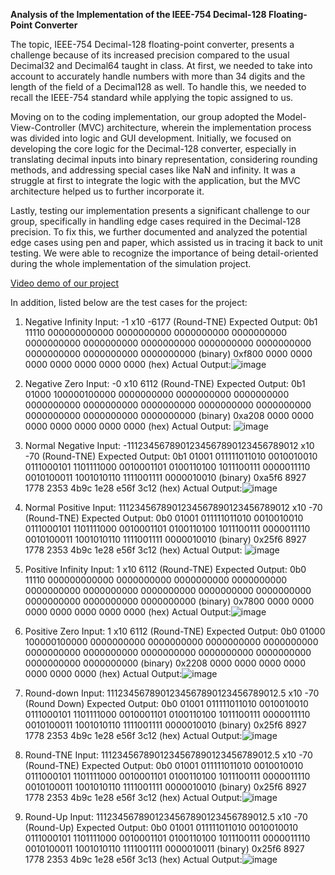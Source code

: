 **Analysis of the Implementation of the IEEE-754 Decimal-128 Floating-Point Converter**

The topic, IEEE-754 Decimal-128 floating-point converter, presents a challenge because of its increased precision compared to the usual Decimal32 and Decimal64 taught in class. At first, we needed to take into account to accurately handle numbers with more than 34 digits and the length of the field of a Decimal128 as well. To handle this, we needed to recall the IEEE-754 standard while applying the topic assigned to us.

Moving on to the coding implementation, our group adopted the Model-View-Controller (MVC) architecture, wherein the implementation process was divided into logic and GUI development. Initially, we focused on developing the core logic for the Decimal-128 converter, especially in translating decimal inputs into binary representation, considering rounding methods, and addressing special cases like NaN and infinity. It was a struggle at first to integrate the logic with the application, but the MVC architecture helped us to further incorporate it.

Lastly, testing our implementation presents a significant challenge to our group, specifically in handling edge cases required in the Decimal-128 precision. To fix this, we further documented and analyzed the potential edge cases using pen and paper, which assisted us in tracing it back to unit testing. We were able to recognize the importance of being detail-oriented during the whole implementation of the simulation project.

[Video demo of our project](https://youtu.be/91luqW7JkRM)

In addition, listed below are the test cases for the project:

1. Negative Infinity
   Input: -1 x10 -6177 (Round-TNE)
   Expected Output: 0b1 11110 000000000000 0000000000 0000000000 0000000000 0000000000 0000000000 0000000000 0000000000 0000000000 0000000000 0000000000 0000000000 (binary)
                    0xf800 0000 0000 0000 0000 0000 0000 0000 (hex)
   Actual Output:![image](https://github.com/dhannn/decimal128-converter/assets/135326621/fcc2fbfd-a1d2-4435-8113-3e79fa0467f1)
          
2. Negative Zero
   Input: -0 x10 6112 (Round-TNE)
   Expected Output: 0b1 01000 100000100000 0000000000 0000000000 0000000000 0000000000 0000000000 0000000000 0000000000 0000000000 0000000000 0000000000 0000000000 (binary)
				            0xa208 0000 0000 0000 0000 0000 0000 0000  (hex)
   Actual Output: ![image](https://github.com/dhannn/decimal128-converter/assets/135326621/62879acc-63b5-4434-893f-e417e2a4f1b0)

3. Normal Negative
   Input: -1112345678901234567890123456789012 x10 -70 (Round-TNE)
   Expected Output: 0b1 01001 011111011010 0010010010 0111000101 1101111000 0010001101 0100110100 1011100111 0000011110 0010100011 1001010110 1111001111 0000010010 (binary)
				            0xa5f6 8927 1778 2353 4b9c 1e28 e56f 3c12  (hex)
   Actual Output:![image](https://github.com/dhannn/decimal128-converter/assets/135326621/4448d5e2-c318-4243-aec5-e00cbb3d404f)

4. Normal Positive
   Input: 1112345678901234567890123456789012 x10 -70 (Round-TNE)
   Expected Output: 0b0 01001 011111011010 0010010010 0111000101 1101111000 0010001101 0100110100 1011100111 0000011110 0010100011 1001010110 1111001111 0000010010 (binary)
				            0x25f6 8927 1778 2353 4b9c 1e28 e56f 3c12  (hex)
   Actual Output: ![image](https://github.com/dhannn/decimal128-converter/assets/135326621/7508b95c-d483-48aa-9a44-381f200ea21a)

5. Positive Infinity
   Input: 1 x10 6112 (Round-TNE)
   Expected Output: 0b0 11110 000000000000 0000000000 0000000000 0000000000 0000000000 0000000000 0000000000 0000000000 0000000000 0000000000 0000000000 0000000000 (binary)
				            0x7800 0000 0000 0000 0000 0000 0000 0000  (hex)
   Actual Output:![image](https://github.com/dhannn/decimal128-converter/assets/135326621/5244e3f7-b94a-4e33-93ed-2192678beedd)

6. Positive Zero
   Input: 1 x10 6112 (Round-TNE)
   Expected Output: 0b0 01000 100000100000 0000000000 0000000000 0000000000 0000000000 0000000000 0000000000 0000000000 0000000000 0000000000 0000000000 0000000000 (binary)
			              0x2208 0000 0000 0000 0000 0000 0000 0000  (hex)
   Actual Output:![image](https://github.com/dhannn/decimal128-converter/assets/135326621/a9aa9142-5c62-4009-b42e-f2d6e5e226e7)

7. Round-down
   Input: 1112345678901234567890123456789012.5 x10 -70 (Round Down)
   Expected Output: 0b0 01001 011111011010 0010010010 0111000101 1101111000 0010001101 0100110100 1011100111 0000011110 0010100011 1001010110 1111001111 0000010010 (binary)
            				0x25f6 8927 1778 2353 4b9c 1e28 e56f 3c12  (hex)
   Actual Output:![image](https://github.com/dhannn/decimal128-converter/assets/135326621/d7e5f198-5077-45da-98b8-d6df46dcdc9b)

8. Round-TNE
   Input: 1112345678901234567890123456789012.5 x10 -70 (Round-TNE)
   Expected Output: 0b0 01001 011111011010 0010010010 0111000101 1101111000 0010001101 0100110100 1011100111 0000011110 0010100011 1001010110 1111001111 0000010010 (binary)
            				0x25f6 8927 1778 2353 4b9c 1e28 e56f 3c12  (hex)
   Actual Output:![image](https://github.com/dhannn/decimal128-converter/assets/135326621/0b027d2b-afa8-4525-a32d-b36f63907931)

9. Round-Up
   Input: 1112345678901234567890123456789012.5 x10 -70 (Round-Up)
   Expected Output: 0b0 01001 011111011010 0010010010 0111000101 1101111000 0010001101 0100110100 1011100111 0000011110 0010100011 1001010110 1111001111 0000010011 (binary)
            				0x25f6 8927 1778 2353 4b9c 1e28 e56f 3c13  (hex)
   Actual Output:![image](https://github.com/dhannn/decimal128-converter/assets/135326621/f4e50423-a94c-4580-9d45-d6a1d3dcfdbb)






   

  

    

